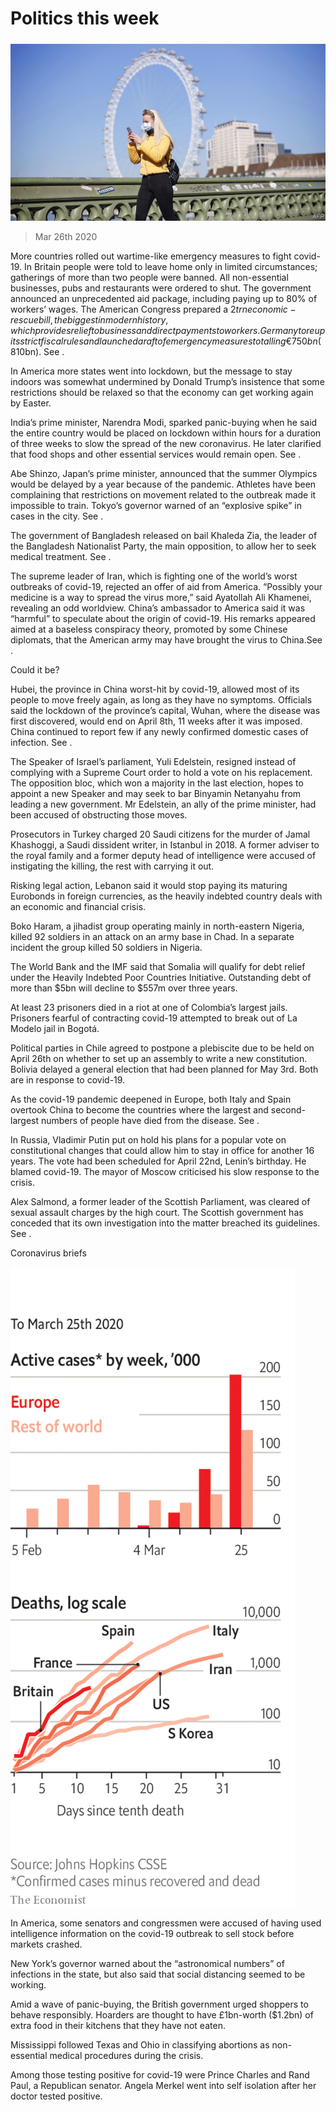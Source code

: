 ###### 

# Politics this week 

#####  

![image](images/20200328_WWP002_0.jpg) 

> Mar 26th 2020 

More countries rolled out wartime-like emergency measures to fight covid-19. In Britain people were told to leave home only in limited circumstances; gatherings of more than two people were banned. All non-essential businesses, pubs and restaurants were ordered to shut. The government announced an unprecedented aid package, including paying up to 80% of workers’ wages. The American Congress prepared a $2trn economic-rescue bill, the biggest in modern history, which provides relief to business and direct payments to workers. Germany tore up its strict fiscal rules and launched a raft of emergency measures totalling €750bn ($810bn). See .

In America more states went into lockdown, but the message to stay indoors was somewhat undermined by Donald Trump’s insistence that some restrictions should be relaxed so that the economy can get working again by Easter.


India’s prime minister, Narendra Modi, sparked panic-buying when he said the entire country would be placed on lockdown within hours for a duration of three weeks to slow the spread of the new coronavirus. He later clarified that food shops and other essential services would remain open. See .

Abe Shinzo, Japan’s prime minister, announced that the summer Olympics would be delayed by a year because of the pandemic. Athletes have been complaining that restrictions on movement related to the outbreak made it impossible to train. Tokyo’s governor warned of an “explosive spike” in cases in the city. See .

The government of Bangladesh released on bail Khaleda Zia, the leader of the Bangladesh Nationalist Party, the main opposition, to allow her to seek medical treatment. See .

The supreme leader of Iran, which is fighting one of the world’s worst outbreaks of covid-19, rejected an offer of aid from America. “Possibly your medicine is a way to spread the virus more,” said Ayatollah Ali Khamenei, revealing an odd worldview. China’s ambassador to America said it was “harmful” to speculate about the origin of covid-19. His remarks appeared aimed at a baseless conspiracy theory, promoted by some Chinese diplomats, that the American army may have brought the virus to China.See .

Could it be?

Hubei, the province in China worst-hit by covid-19, allowed most of its people to move freely again, as long as they have no symptoms. Officials said the lockdown of the province’s capital, Wuhan, where the disease was first discovered, would end on April 8th, 11 weeks after it was imposed. China continued to report few if any newly confirmed domestic cases of infection. See .

The Speaker of Israel’s parliament, Yuli Edelstein, resigned instead of complying with a Supreme Court order to hold a vote on his replacement. The opposition bloc, which won a majority in the last election, hopes to appoint a new Speaker and may seek to bar Binyamin Netanyahu from leading a new government. Mr Edelstein, an ally of the prime minister, had been accused of obstructing those moves.

Prosecutors in Turkey charged 20 Saudi citizens for the murder of Jamal Khashoggi, a Saudi dissident writer, in Istanbul in 2018. A former adviser to the royal family and a former deputy head of intelligence were accused of instigating the killing, the rest with carrying it out.

Risking legal action, Lebanon said it would stop paying its maturing Eurobonds in foreign currencies, as the heavily indebted country deals with an economic and financial crisis.

Boko Haram, a jihadist group operating mainly in north-eastern Nigeria, killed 92 soldiers in an attack on an army base in Chad. In a separate incident the group killed 50 soldiers in Nigeria.

The World Bank and the IMF said that Somalia will qualify for debt relief under the Heavily Indebted Poor Countries Initiative. Outstanding debt of more than $5bn will decline to $557m over three years.

At least 23 prisoners died in a riot at one of Colombia’s largest jails. Prisoners fearful of contracting covid-19 attempted to break out of La Modelo jail in Bogotá.

Political parties in Chile agreed to postpone a plebiscite due to be held on April 26th on whether to set up an assembly to write a new constitution. Bolivia delayed a general election that had been planned for May 3rd. Both are in response to covid-19.

As the covid-19 pandemic deepened in Europe, both Italy and Spain overtook China to become the countries where the largest and second-largest numbers of people have died from the disease. See .

In Russia, Vladimir Putin put on hold his plans for a popular vote on constitutional changes that could allow him to stay in office for another 16 years. The vote had been scheduled for April 22nd, Lenin’s birthday. He blamed covid-19. The mayor of Moscow criticised his slow response to the crisis.

Alex Salmond, a former leader of the Scottish Parliament, was cleared of sexual assault charges by the high court. The Scottish government has conceded that its own investigation into the matter breached its guidelines. See .

Coronavirus briefs

![image](images/20200328_WWC003.png) 


In America, some senators and congressmen were accused of having used intelligence information on the covid-19 outbreak to sell stock before markets crashed.

New York’s governor warned about the “astronomical numbers” of infections in the state, but also said that social distancing seemed to be working.

Amid a wave of panic-buying, the British government urged shoppers to behave responsibly. Hoarders are thought to have £1bn-worth ($1.2bn) of extra food in their kitchens that they have not eaten.

Mississippi followed Texas and Ohio in classifying abortions as non-essential medical procedures during the crisis. 

Among those testing positive for covid-19 were Prince Charles and Rand Paul, a Republican senator. Angela Merkel went into self isolation after her doctor tested positive.

